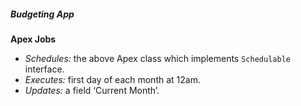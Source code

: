 ##### Budgeting App
  
  **Apex Jobs** 
  
  - *Schedules:* the above Apex class which implements `Schedulable` interface.
  - *Executes:* first day of each month at 12am.   
  - *Updates:* a field ‘Current Month’. 

